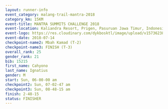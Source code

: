 ```yaml
---
layout: runner-info 
event_category: malang-trail-mantra-2018 
category_km: 15KM 
event-title: MANTRA SUMMITS CHALLENGE 2018 
event-location: Kaliandra Resort, Prigen, Pasuruan Jawa Timur, Indonesia 
event-logo: https://res.cloudinary.com/dykbosktl/image/upload/v1573623800/Logo/mantra-hiam_fujkqd.png 
event-date: 2018-07-14 
checkpoint-name2: Mbah Kamad (T-2) 
checkpoint-name3: FINISH (T-3) 
overall_rank: 25
gender_rank: 21
bib: 15215
first_name: Cahyono
last_name: Ignatius
gender: M
start: Sun, 06-00-00 am
checkpoint2: Sun, 07-02-47 am
checkpoint3: Sun, 08-48-15 am
finish: 2-48-15
status: FINISHER
---
```

